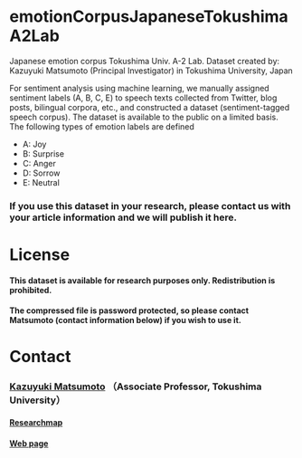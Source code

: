 # emotionCorpusJapaneseTokushimaA2Lab
Japanese emotion corpus Tokushima Univ. A-2 Lab.
Dataset created by: Kazuyuki Matsumoto (Principal Investigator) in Tokushima University, Japan

For sentiment analysis using machine learning, we manually assigned sentiment labels (A, B, C, E) to speech texts collected from Twitter, blog posts, bilingual corpora, etc., and constructed a dataset (sentiment-tagged speech corpus). The dataset is available to the public on a limited basis.
The following types of emotion labels are defined

- A: Joy 
- B: Surprise
- C: Anger
- D: Sorrow 
- E: Neutral 

###  If you use this dataset in your research, please contact us with your article information and we will publish it here.

# License
#### This dataset is available for research purposes only. Redistribution is prohibited.
#### The compressed file is password protected, so please contact Matsumoto (contact information below) if you wish to use it.

# Contact
### [Kazuyuki Matsumoto](matumoto@is.tokushima-u.ac.jp) （Associate Professor, Tokushima University）
#### [Researchmap](https://researchmap.jp/read0156851)
#### [Web page](https://www-a2.is.tokushima-u.ac.jp/research)
